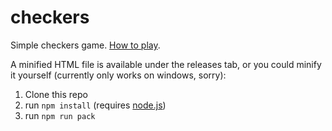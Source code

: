 # checkers

Simple checkers game. [How to play](./how-to-play.md).

A minified HTML file is available under the releases tab, or you could minify it yourself (currently only works on windows, sorry):

1. Clone this repo
2. run `npm install` (requires [node.js](https://nodejs.org/en))
3. run `npm run pack`

